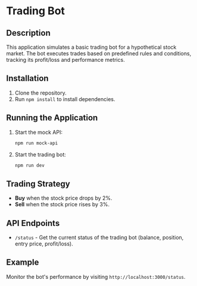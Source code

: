 # Trading Bot

## Description

This application simulates a basic trading bot for a hypothetical stock market. The bot executes trades based on predefined rules and conditions, tracking its profit/loss and performance metrics.

## Installation

1. Clone the repository.
2. Run `npm install` to install dependencies.

## Running the Application

1. Start the mock API:
   ```bash
   npm run mock-api
   ```
2. Start the trading bot:
   ```bash
   npm run dev
   ```

## Trading Strategy

- **Buy** when the stock price drops by 2%.
- **Sell** when the stock price rises by 3%.

## API Endpoints

- `/status` - Get the current status of the trading bot (balance, position, entry price, profit/loss).

## Example

Monitor the bot's performance by visiting `http://localhost:3000/status`.
